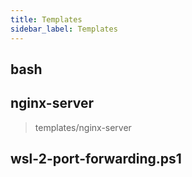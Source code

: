 ```yaml
---
title: Templates
sidebar_label: Templates
---
```


## bash

## nginx-server

> templates/nginx-server

## wsl-2-port-forwarding.ps1
